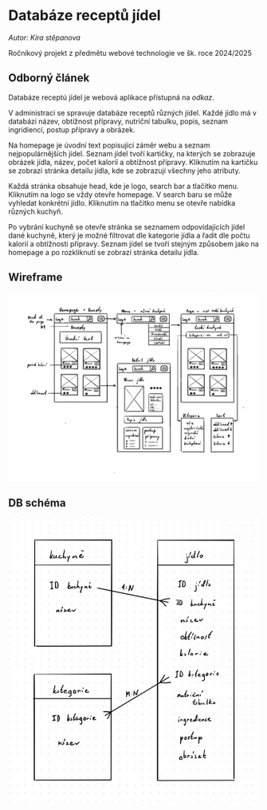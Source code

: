 # Databáze receptů jídel

*Autor: Kira stěpanova*

Ročníkový projekt z předmětu webové technologie ve šk. roce 2024/2025

## Odborný článek
Databáze receptú jídel je webová aplikace přístupná na *odkaz*.

V administraci se spravuje databáze receptů různých jídel. Každé jídlo má v databázi název, obtížnost přípravy, nutriční tabulku, popis, seznam ingridiencí, postup přípravy a obrázek. 

Na homepage je úvodní text popisující záměr webu a seznam nejpopulárnějších jídel. Seznam jídel tvoří kartičky, na kterých se zobrazuje obrázek jídla, název, počet kaloríí a obtížnost přípravy. Kliknutím na kartičku se zobrazí stránka detailu jídla, kde se zobrazují všechny jeho atributy. 

Každá stránka obsahuje head, kde je logo, search bar a tlačítko menu. Kliknutím na logo se vždy otevře homepage. V search baru se může vyhledat konkrétní jídlo. Kliknutím na tlačítko menu se otevře nabídka různých kuchyň.

Po vybrání kuchyně se otevře stránka se seznamem odpovídajících jídel dané kuchyně, který je možné filtrovat dle kategorie jídla a řadit dle počtu kalorií a obtížnosti přípravy. Seznam jídel se tvoří stejným způsobem jako na homepage a po rozkliknutí se zobrazí stránka detailu jídla.

## Wireframe

![Wireframe](./wireframe2.png)

## DB schéma

![DB schéma](./DBschema.png)
